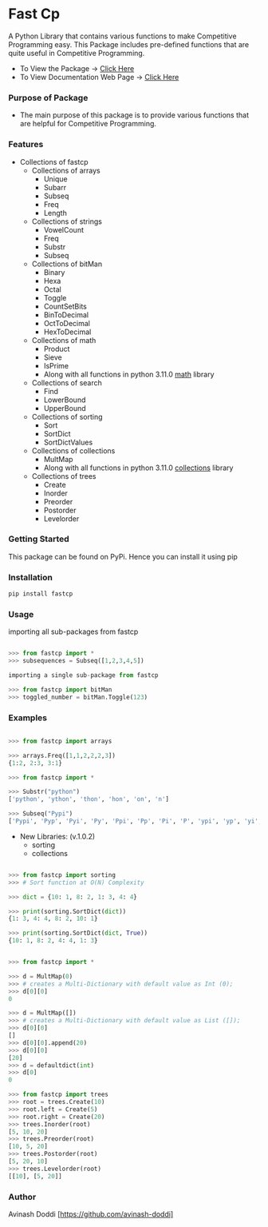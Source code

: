 # Fast Cp
A Python Library that contains various functions to make Competitive Programming easy. 
This Package includes pre-defined functions that are quite useful in Competitive Programming.
+ To View the Package -> [Click Here](https://pypi.org/project/fastcp/)
+ To View Documentation Web Page -> [Click Here](https://avinash-doddi.github.io/fastcp/)

### Purpose of Package
+ The main purpose of this package is to provide various functions that are helpful for Competitive Programming.

### Features
+ Collections of fastcp
    + Collections of arrays
        - Unique
        - Subarr
        - Subseq
        - Freq
        - Length
    + Collections of strings
        - VowelCount
        - Freq
        - Substr
        - Subseq
    + Collections of bitMan
        - Binary
        - Hexa
        - Octal
        - Toggle
        - CountSetBits
        - BinToDecimal
        - OctToDecimal
        - HexToDecimal
    + Collections of math
        - Product
        - Sieve
        - IsPrime
        + Along with all functions in python 3.11.0 [math](https://docs.python.org/3/library/math.html) library
    + Collections of search
        - Find
        - LowerBound
        - UpperBound
    + Collections of sorting
        - Sort
        - SortDict
        - SortDictValues
    + Collections of collections
        - MultMap
        + Along with all functions in python 3.11.0 [collections](https://docs.python.org/3/library/collections.html) library
    + Collections of trees
        - Create
        - Inorder
        - Preorder
        - Postorder
        - Levelorder

### Getting Started
This package can be found on PyPi. Hence you can install it using pip

### Installation
```bash
pip install fastcp
```

### Usage

importing all sub-packages from fastcp
```python

>>> from fastcp import *
>>> subsequences = Subseq([1,2,3,4,5])

importing a single sub-package from fastcp

>>> from fastcp import bitMan
>>> toggled_number = bitMan.Toggle(123)
```

### Examples

```python

>>> from fastcp import arrays

>>> arrays.Freq([1,1,2,2,2,3])
{1:2, 2:3, 3:1}
```

```python
>>> from fastcp import *

>>> Substr("python")
['python', 'ython', 'thon', 'hon', 'on', 'n']

>>> Subseq("Pypi")
['Pypi', 'Pyp', 'Pyi', 'Py', 'Ppi', 'Pp', 'Pi', 'P', 'ypi', 'yp', 'yi', 'y', 'pi', 'p', 'i', '']
```
+ New Libraries: (v.1.0.2)
    + sorting
    + collections

```python

>>> from fastcp import sorting
>>> # Sort function at O(N) Complexity

>>> dict = {10: 1, 8: 2, 1: 3, 4: 4}

>>> print(sorting.SortDict(dict))
{1: 3, 4: 4, 8: 2, 10: 1}

>>> print(sorting.SortDict(dict, True))
{10: 1, 8: 2, 4: 4, 1: 3}


>>> from fastcp import *

>>> d = MultMap(0)
>>> # creates a Multi-Dictionary with default value as Int (0);
>>> d[0][0]
0

>>> d = MultMap([])
>>> # creates a Multi-Dictionary with default value as List ([]);
>>> d[0][0]
[]
>>> d[0][0].append(20)
>>> d[0][0]
[20]
>>> d = defaultdict(int)
>>> d[0]
0

```

```python
>>> from fastcp import trees
>>> root = trees.Create(10)
>>> root.left = Create(5)
>>> root.right = Create(20)
>>> trees.Inorder(root)
[5, 10, 20]
>>> trees.Preorder(root)
[10, 5, 20]
>>> trees.Postorder(root)
[5, 20, 10]
>>> trees.Levelorder(root)
[[10], [5, 20]]
```

### Author
Avinash Doddi [https://github.com/avinash-doddi]
